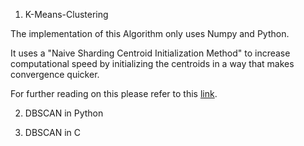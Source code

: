 1. K-Means-Clustering

The implementation of this Algorithm only uses Numpy and Python. 

It uses a "Naive Sharding Centroid Initialization Method" to increase computational speed
by initializing the centroids in a way that makes convergence quicker.

For further reading on this please refer to this [link](https://www.kdnuggets.com/2017/03/naive-sharding-centroid-initialization-method.html).


2. DBSCAN in Python 


3. DBSCAN in C


